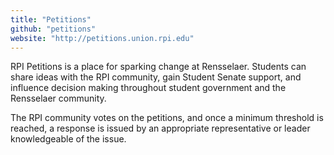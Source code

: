 ```yaml
---
title: "Petitions"
github: "petitions"
website: "http://petitions.union.rpi.edu"
---
```


RPI Petitions is a place for sparking change at Rensselaer. Students can share ideas with the RPI community, gain Student Senate support, and influence decision making throughout student government and the Rensselaer community.

The RPI community votes on the petitions, and once a minimum threshold is reached, a response is issued by an appropriate representative or leader knowledgeable of the issue.
